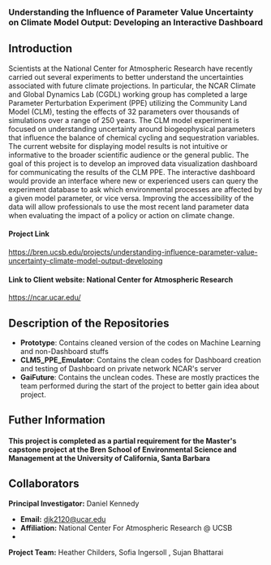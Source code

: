 ### Understanding the Influence of Parameter Value Uncertainty on Climate Model Output: Developing an Interactive Dashboard

## Introduction
Scientists at the National Center for Atmospheric Research have recently carried out several experiments to better understand the uncertainties associated with future climate projections. In particular, the NCAR Climate and Global Dynamics Lab (CGDL) working group has completed a large Parameter Perturbation Experiment (PPE) utilizing the Community Land Model (CLM), testing the effects of 32 parameters over thousands of simulations over a range of 250 years. The CLM model experiment is focused on understanding uncertainty around biogeophysical parameters that influence the balance of chemical cycling and sequestration variables. The current website for displaying model results is not intuitive or informative to the broader scientific audience or the general public. The goal of this project is to develop an improved data visualization dashboard for communicating the results of the CLM PPE. The interactive dashboard would provide an interface where new or experienced users can query the experiment database to ask which environmental processes are affected by a given model parameter, or vice versa. Improving the accessibility of the data will allow professionals to use the most recent land parameter data when evaluating the impact of a policy or action on climate change. 

#### Project Link
https://bren.ucsb.edu/projects/understanding-influence-parameter-value-uncertainty-climate-model-output-developing
#### Link to Client website: National Center for Atmospheric Research
https://ncar.ucar.edu/

## Description of the Repositories
- **Prototype**: Contains cleaned version of the codes on Machine Learning and non-Dashboard stuffs
- **CLM5_PPE_Emulator**: Contains the clean codes for Dashboard creation and testing of Dashboard on private network NCAR's server
- **GaiFuture**: Contains the unclean codes. These are mostly practices the team performed during the start of the project to better gain idea about project.

## Futher Information
#### This project is completed as a partial requirement for the Master's capstone project at the Bren School of Environmental Science and Management at the University of California, Santa Barbara

## Collaborators

**Principal Investigator:** Daniel Kennedy
 - **Email:** djk2120@ucar.edu  
- **Affiliation:** National Center For Atmospheric Research @ UCSB
- 
**Project Team:** Heather Childers, Sofia Ingersoll , Sujan Bhattarai


